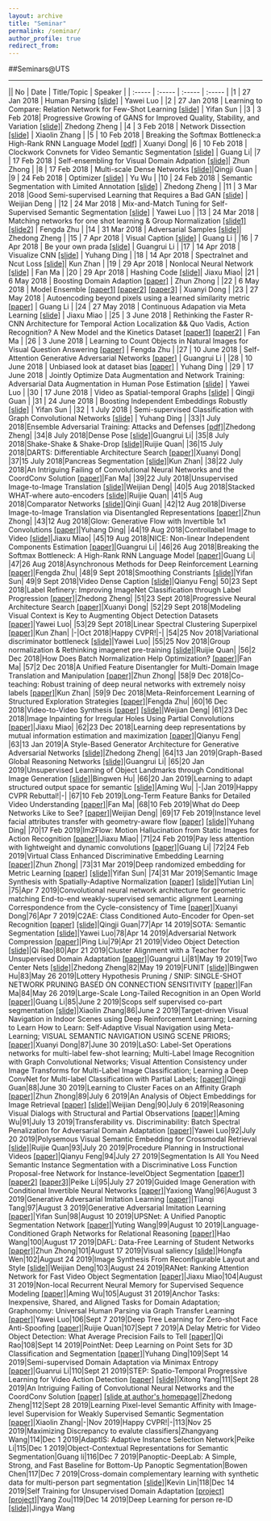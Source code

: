```yaml
---
layout: archive
title: "Seminar"
permalink: /seminar/
author_profile: true
redirect_from: 
---
```


##Seminars@UTS

------------
|| No | Date | Title/Topic | Speaker | 
| :----- | :----- | :----- | :----- | 
|1 | 27 Jan 2018 | Human Parsing [[slide]](https://www.slideshare.net/ssuserb1420b/human-parsing) | Yawei Luo |
|2 | 27 Jan 2018 | Learning to Compare: Relation Network for Few-Shot Learning [[slide]](https://www.slideshare.net/SimonJohn21/learning-to-compare-relation-network-for-few-shot-learning) | Yifan Sun | 
|3 | 3 Feb 2018| Progressive Growing of GANS for Improved Quality, Stability, and Variation [[slide]](https://www.slideshare.net/ZhedongZheng1/progressive-gan)| Zhedong Zheng | 
|4 | 3 Feb 2018 | Network Dissection [[slide]](https://www.slideshare.net/ZhedongZheng1/dissection-network) | Xiaolin Zhang | 
|5 | 10 Feb 2018 | Breaking the Softmax Bottleneck:a High-Rank RNN Language Model [[pdf]](https://openreview.net/pdf?id=HkwZSG-CZ) | Xuanyi Dong|
|6 | 10 Feb 2018 | Clockwork Convnets for Video Semantic Segmentation [[slide]](https://www.slideshare.net/secret/uaWONQUnOOh3ii) | Guang Li|
|7 | 17 Feb 2018 | Self-ensembling for Visual Domain Adpation [[slide]](https://www.slideshare.net/ZhedongZheng1/selfensembling-for-visual-domain-adpation)| Zhun Zhong | 
|8 | 17 Feb 2018 | Multi-scale Dense Networks [[slide]](https://www.slideshare.net/GuanQingji/multi-scale-dense-networks)|Qingji Guan |
|9 | 24 Feb 2018 | Optimizer [[slide]](https://www.slideshare.net/yu-wu/optimizer-88816843) | Yu Wu | 
|10 | 24 Feb 2018 | Semantic Segmentation with Limited Annotation [[slide]](https://www.slideshare.net/ZhedongZheng1/weakly-supervised-semantic-segmentation-88862919) | Zhedong Zheng | 
|11 | 3 Mar 2018 |Good Semi-supervised Learning that Requires a Bad GAN [[slide]](https://www.slideshare.net/ZhedongZheng1/review-of-good-semisupervised-learning-that-requires-a-bad-gan) | Weijian Deng | 
|12 | 24 Mar 2018 | Mix-and-Match Tuning for Self-Supervised Semantic Segmentation [[slide]](https://www.slideshare.net/ZhedongZheng1/self-supervised-learning) | Yawei Luo | 
|13 | 24 Mar 2018 | Matching networks for one shot learning & Group Normalization [[slide1]](https://www.slideshare.net/ZhedongZheng1/matching-networks-for-one-shot-learning-91798454) [[slide2]](https://www.slideshare.net/ZhedongZheng1/group-normalization) | Fengda Zhu | 
|14 | 31 Mar 2018 | Adversarial Samples [[slide]](https://www.slideshare.net/ZhedongZheng1/adversarial-samples)| Zhedong Zheng | 
|15 | 7 Apr 2018 | Visual Caption [[slide]](https://www.slideshare.net/secret/b7YQSidMdbspuv) | Guang Li | 
|16 | 7 Apr 2018 | Be your own prada [[slide]](https://www.slideshare.net/ZhedongZheng1/be-your-own-prada) | Guangrui Li | 
|17 | 14 Apr 2018 | Visualize CNN [[slide]](https://www.slideshare.net/ZhedongZheng1/cnn-visualizing) | Yuhang Ding | 
|18 | 14 Apr 2018 | Spectralnet and Ncut Loss [[slide]](https://www.slideshare.net/kunzhan/spectralnet-and-ncut-loss)| Kun Zhan | 
|19 | 29 Apr 2018 | Nonlocal Neural Network [[slide]](https://www.slideshare.net/ZhedongZheng1/nonlocal-neural-network) | Fan Ma | 
|20 | 29 Apr 2018 | Hashing Code [[slide]](https://www.slideshare.net/ZhedongZheng1/hash-coding)| Jiaxu Miao|
|21 | 6 May 2018 | Boosting Domain Adaption [[paper]](https://arxiv.org/abs/1805.01386) | Zhun Zhong | 
|22 | 6 May 2018 | Model Ensemble [[paper1]](https://arxiv.org/abs/1608.03983) [[paper2]](https://arxiv.org/abs/1704.00109) [[paper3]](https://arxiv.org/abs/1803.05407) | Xuanyi Dong | 
|23 | 27 May 2018 | Autoencoding beyond pixels using a learned similarity metric [[paper]](https://arxiv.org/abs/1512.09300?context=cs) | Guang Li | 
|24 | 27 May 2018 | Continuous Adapation via Meta Learning [[slide]](https://www.slideshare.net/ZhedongZheng1/continuous-adapation-via-meta-learning) | Jiaxu Miao | 
|25 | 3 June 2018 | Rethinking the Faster R-CNN Architecture for Temporal Action Localization && Quo Vadis, Action Recognition? A New Model and the Kinetics Dataset [[paper1]](https://arxiv.org/abs/1804.07667) [[paper2]](https://arxiv.org/abs/1705.07750) | Fan Ma | 
|26 | 3 June 2018 | Learning to Count Objects in Natural Images for Visual Question Answering [[paper]](https://arxiv.org/abs/1802.05766) | Fengda Zhu | 
|27 | 10 June 2018 | Self-Attention Generative Adversarial Networks [[paper]](https://arxiv.org/abs/1805.08318) | Guangrui Li | 
|28 | 10 June 2018 | Unbiased look at dataset bias [[paper]](https://ieeexplore.ieee.org/abstract/document/5995347/) | Yuhang Ding | 
|29 | 17 June 2018 | Jointly Optimize Data Augmentation and Network Training: Adversarial Data Augmentation in Human Pose Estimation [[slide]](https://www.slideshare.net/ZhedongZheng1/joint-optimize-data-augmentation-and-network-training) | Yawei Luo | 
|30 | 17 June 2018 | Video as Spatial-temporal Graphs [[slide]](https://www.slideshare.net/ZhedongZheng1/video-as-spatial-temporal-graphs) | Qingji Guan | 
|31 | 24 June 2018 | Boosting Independent Embeddings Robustly [[slide]](https://www.slideshare.net/ZhedongZheng1/bier-103878945) | Yifan Sun | 
|32 | 1 July 2018 | Semi-supervised Classification with Graph Convolutional Networks [[slide]](https://www.slideshare.net/ZhedongZheng1/semi-supervised-classification-with-graph-convolutional-networks) | Yuhang Ding | 
|33|1 July 2018|Ensemble Adversarial Training: Attacks and Defenses [[pdf]](https://openreview.net/pdf?id=rkZvSe-RZ)|Zhedong Zheng|
|34|8 July 2018|Dense Pose [[slide]](https://www.slideshare.net/ZhedongZheng1/dense-pose)|Guangrui Li|
|35|8 July 2018|Shake-Shake & Shake-Drop [[slide]](https://www.slideshare.net/ZhedongZheng1/shake-ruijie)|Ruijie Quan|
|36|15 July 2018|DARTS: Differentiable Architecture Search [[paper]](https://arxiv.org/abs/1806.09055)|Xuanyi Dong|
|37|15 July 2018|Pancreas Segmentation [[slide]](https://www.slideshare.net/ZhedongZheng1/pancreas-segmentation)|Kun Zhan|
|38|22 July 2018|An Intriguing Failing of Convolutional Neural Networks and the CoordConv Solution [[paper]](https://arxiv.org/abs/1807.03247)|Fan Ma|
|39|22 July 2018|Unsupervised Image-to-Image Translation [[slide]](https://www.slideshare.net/ZhedongZheng1/unit-deng)|Weijian Deng|
|40|5 Aug 2018|Stacked WHAT-where auto-encoders [[slide]](https://www.slideshare.net/ZhedongZheng1/swwae-ruijie)|Ruijie Quan|
|41|5 Aug 2018|Comparator Networks [[slide]](https://www.slideshare.net/ZhedongZheng1/comparator-networks)|Qinji Guan|
|42|12 Aug 2018|Diverse Image-to-Image Translation via Disentangled Representations [[paper]](https://arxiv.org/abs/1808.00948)|Zhun Zhong|
|43|12 Aug 2018|Glow: Generative Flow with Invertible 1x1 Convolutions [[paper]](https://arxiv.org/abs/1807.03039)|Yuhang Ding|
|44|19 Aug 2018|Controllabel Image to Video [[slide]](https://www.slideshare.net/ZhedongZheng1/controllable-image-tovideo-translation)|Jiaxu Miao|
|45|19 Aug 2018|NICE: Non-linear Independent Components Estimation [[paper]](https://arxiv.org/abs/1410.8516)|Guangrui Li|
|46|26 Aug 2018|Breaking the Softmax Bottleneck: A High-Rank RNN Language Model [[paper]](https://arxiv.org/abs/1711.03953)|Guang Li|
|47|26 Aug 2018|Asynchronous Methods for Deep Reinforcement Learning [[paper]](https://arxiv.org/abs/1602.01783)|Fengda Zhu|
|48|9 Sept 2018|Smoothing Constriants [[slide]](https://www.slideshare.net/ZhedongZheng1/smoothed-manifold)|Yifan Sun|
49|9 Sept 2018|Video Dense Caption [[slide]](https://www.slideshare.net/QianyuFeng/densecaptioning-events-in-videos)|Qianyu Feng|
50|23 Sept 2018|Label Refinery: Improving ImageNet Classification through Label Progression [[paper]](https://arxiv.org/abs/1805.02641)|Zhedong Zheng|
|51|23 Sept 2018|Progressive Neural Architecture Search [[paper]](https://arxiv.org/abs/1712.00559)|Xuanyi Dong|
|52|29 Sept 2018|Modeling Visual Context is Key to Augmenting Object Detection Datasets [[paper]](http://openaccess.thecvf.com/content_ECCV_2018/papers/NIKITA_DVORNIK_Modeling_Visual_Context_ECCV_2018_paper.pdf)|Yawei Luo|
|53|29 Sept 2018|Linear Spectral Clustering Superpixel [[paper]](https://ieeexplore.ieee.org/document/7814265)|Kun Zhan|
|-|Oct 2018|Happy CVPR!|-|
|54|25 Nov 2018|Variational discriminator bottleneck [[slide]](https://www.slideshare.net/ZhedongZheng1/variational-discriminator-bottleneck)|Yawei Luo|
|55|25 Nov 2018|Group normalization & Rethinking imagenet pre-training [[slide]](https://www.slideshare.net/ZhedongZheng1/gnorm-and-rethinking-pre-trainingruijie)|Ruijie Quan|
|56|2 Dec 2018|How Does Batch Normalization Help Optimization? [[paper]](https://arxiv.org/abs/1805.11604)|Fan Ma|
|57|2 Dec 2018|A Unified Feature Disentangler for Multi-Domain Image Translation and Manipulation [[paper]](https://arxiv.org/abs/1809.01361)|Zhun Zhong|
|58|9 Dec 2018|Co-teaching: Robust training of deep neural networks with extremely noisy labels [[paper]](https://papers.nips.cc/paper/8072-co-teaching-robust-training-of-deep-neural-networks-with-extremely-noisy-labels)|Kun Zhan|
|59|9 Dec 2018|Meta-Reinforcement Learning of Structured Exploration Strategies [[paper]](https://arxiv.org/pdf/1802.07245.pdf)|Fengda Zhu|
|60|16 Dec 2018|Video-to-Video Synthesis [[paper]](https://arxiv.org/abs/1808.06601) [[slide]](https://www.slideshare.net/ZhedongZheng1/vi2vi-126159780)|Weijian Deng|
|61|23 Dec 2018|Image Inpainting for Irregular Holes Using Partial Convolutions [[paper]](https://arxiv.org/pdf/1804.07723.pdf)|Jiaxu Miao|
|62|23 Dec 2018|Learning deep representations by mutual information estimation and maximization [[paper]](https://arxiv.org/pdf/1808.06670.pdf)|Qianyu Feng|
|63|13 Jan 2019|A Style-Based Generator Architecture for Generative Adversarial Networks [[slide]](https://www.slideshare.net/ZhedongZheng1/style-gan)|Zhedong Zheng|
|64|13 Jan 2019|Graph-Based Global Reasoning Networks [[slide]](https://www.slideshare.net/ZhedongZheng1/graph-based-global-reasoning-networks)|Guangrui Li|
|65|20 Jan 2019|Unsupervised Learning of Object Landmarks through Conditional Image Generation [[slide]](https://www.slideshare.net/ZhedongZheng1/unsupervised-learning-of-object-landmarks-through-conditional-image-generation)|Bingwen Hu|
|66|20 Jan 2019|Learning to adapt structured output space for semantic [[slide]](https://www.slideshare.net/ZhedongZheng1/learning-to-adapt-structured-output-space-for-semantic)|Aming Wu|
|-|Jan 2019|Happy CVPR Rebuttal!|-|
|67|10 Feb 2019|Long-Term Feature Banks for Detailed Video Understanding [[paper]](https://arxiv.org/pdf/1812.05038.pdf)|Fan Ma|
|68|10 Feb 2019|What do Deep Networks Like to See? [[paper]](https://arxiv.org/abs/1803.08337)|Weijian Deng|
|69|17 Feb 2019|Instance level facial attributes transfer with geometry-aware flow [[paper]](http://mmlab.ie.cuhk.edu.hk/projects/attribute-transfer/) [[slide]](https://www.slideshare.net/ZhedongZheng1/instance-level-facial-attributes-transfer-with-geometryaware-flow)|Yuhang Ding|
|70|17 Feb 2019|Im2Flow: Motion Hallucination from Static Images for Action Recognition [[paper]](https://arxiv.org/abs/1712.04109)|Jiaxu Miao|
|71|24 Feb 2019|Pay less attention with lightweight and dynamic convolutions [[paper]](https://openreview.net/forum?id=SkVhlh09tX)|Guang Li|
|72|24 Feb 2019|Virtual Class Enhanced Discriminative Embedding Learning [[paper]](https://arxiv.org/abs/1811.12611)|Zhun Zhong|
|73|31 Mar 2019|Deep randomized embedding for Metric Learning [[paper]](https://arxiv.org/abs/1808.04469) [[slide]](https://www.slideshare.net/ZhedongZheng1/deep-randomized-embedding)|Yifan Sun|
|74|31 Mar 2019|Semantic Image Synthesis with Spatially-Adaptive Normalization [[paper]](https://arxiv.org/abs/1903.07291) [[slide]](https://www.slideshare.net/ZhedongZheng1/semantic-image-synthesis-with-spatiallyadaptive-normalization)|Yutian Lin|
|75|Apr 7 2019|Convolutional neural network architecture for geometric matching End-to-end weakly-supervised semantic alignment Learning Correspondence from the Cycle-consistency of Time [[paper]](%20)|Xuanyi Dong|76|Apr 7 2019|C2AE: Class Conditioned Auto-Encoder for Open-set Recognition [[paper]](https://arxiv.org/abs/1904.01198%20) [[slide]](https://www.slideshare.net/ZhedongZheng1/c2-ae-open-set-recognition)|Qingji Guan|77|Apr 14 2019|SOTA: Semantic Segmentation [[slide]](https://www.slideshare.net/ZhedongZheng1/sota-semantic-segmentation)|Yawei Luo|78|Apr 14 2019|Adversarial Network Compression [[paper]](https://arxiv.org/abs/1803.10750%20)|Ping Liu|79|Apr 21 2019|Video Object Detection [[slide]](%20https://www.slideshare.net/ZhedongZheng1/video-object-detection)|Qi Rao|80|Apr 21 2019|Cluster Alignment with a Teacher for Unsupervised Domain Adaptation [[paper]](https://arxiv.org/abs/1903.09980%20)|Guangrui Li|81|May 19 2019|Two Center Nets [[slide]](https://www.slideshare.net/ZhedongZheng1/center-nets)|Zhedong Zheng|82|May 19 2019|FUNIT [[slide]](https://www.slideshare.net/bingwenhu/funit-146592583)|Bingwen Hu|83|May 26 2019|Lottery Hypothesis Pruning / SNIP: SINGLE-SHOT NETWORK PRUNING BASED ON CONNECTION SENSITIVITY [[paper]](https://arxiv.org/abs/1803.03635)|Fan Ma|84|May 26 2019|Large-Scale Long-Tailed Recognition in an Open World [[paper]](https://arxiv.org/abs/1904.05160)|Guang Li|85|June 2 2019|Scops self supervised co-part segmentation [[slide]](https://www.slideshare.net/ZhedongZheng1/scops-self-supervised-copart-segmentation)|Xiaolin Zhang|86|June 2 2019|Target-driven Visual Navigation in Indoor Scenes using Deep Reinforcement Learning; Learning to Learn How to Learn: Self-Adaptive Visual Navigation using Meta-Learning; VISUAL SEMANTIC NAVIGATION USING SCENE PRIORS; [[paper]](https://arxiv.org/abs/1609.05143)|Xuanyi Dong|87|June 30 2019|LaSO: Label-Set Operations networks for multi-label few-shot learning; Multi-Label Image Recognition with Graph Convolutional Networks; Visual Attention Consistency under Image Transforms for Multi-Label Image Classification; Learning a Deep ConvNet for Multi-label Classification with Partial Labels; [[paper]](https://arxiv.org/abs/1902.09811)|Qingji Guan|88|June 30 2019|Learning to Cluster Faces on an Affinity Graph [[paper]](https://arxiv.org/abs/1904.02749)|Zhun Zhong|89|July 6 2019|An Analysis of Object Embeddings for Image Retrieval [[paper]](https://arxiv.org/abs/1905.11903) [[slide]](https://www.slideshare.net/ZhedongZheng1/weijian-image-retrieval)|Weijian Deng|90|July 6 2019|Reasoning Visual Dialogs with Structural and Partial Observations [[paper]](https://arxiv.org/abs/1904.05548)|Aming Wu|91|July 13 2019|Transferability vs. Discriminability: Batch Spectral Penalization for Adversarial Domain Adaptation [[paper]](http://proceedings.mlr.press/v97/chen19i/chen19i.pdf)|Yawei Luo|92|July 20 2019|Polysemous Visual Semantic Embedding for Crossmodal Retrieval [[slide]](https://www.slideshare.net/ZhedongZheng1/polysemous-visualsemantic-embedding-for-crossmodal-retrieval)|Ruijie Quan|93|July 20 2019|Procedure Planning in Instructional Videos [[paper]](https://arxiv.org/pdf/1907.01172.pdf)|Qianyu Feng|94|July 27 2019|Segmentation Is All You Need Semantic Instance Segmentation with a Discriminative Loss Function Proposal-free Network for Instance-levelObject Segmentation [[paper1]](https://arxiv.org/pdf/1904.13300.pdf) [[paper2]](https://arxiv.org/pdf/1708.02551.pdf) [[paper3]](https://arxiv.org/pdf/1904.13300.pdf)|Peike Li|95|July 27 2019|Guided Image Generation with Conditional Invertible Neural Networks [[paper]](https://arxiv.org/abs/1907.02392)|Yaxiong Wang|96|August 3 2019|Generative Adversarial Imitation Learning [[paper]](https://arxiv.org/abs/1606.03476)|Tianqi Tang|97|August 3 2019|Generative Adversarial Imitation Learning [[paper]](https://arxiv.org/abs/1606.03476)|Yifan Sun|98|August 10 2019|UPSNet: A Unified Panoptic Segmentation Network [[paper]](https://github.com/uber-research/UPSNet)|Yuting Wang|99|August 10 2019|Language-Conditioned Graph Networks for Relational Reasoning [[paper]](http://ronghanghu.com/lcgn/)|Hao Wang|100|August 17 2019|DAFL: Data-Free Learning of Student Networks [[paper]](https://arxiv.org/abs/1904.01186)|Zhun Zhong|101|August 17 2019|Visual saliency [[slide]](https://www.slideshare.net/ZhedongZheng1/visual-saliency)|Hongfa Wen|102|August 24 2019|Image Synthesis From Reconfigurable Layout and Style [[slide]](https://www.slideshare.net/ZhedongZheng1/image-synthesis-from-reconfigurable-layout-and-style)|Weijian Deng|103|August 24 2019|RANet: Ranking Attention Network for Fast Video Object Segmentation [[paper]](https://arxiv.org/abs/1908.06647)|Jiaxu Miao|104|August 31 2019|Non-local Recurrent Neural Memory for Supervised Sequence Modeling [[paper]](https://arxiv.org/abs/1908.09535)|Aming Wu|105|August 31 2019|Anchor Tasks: Inexpensive, Shared, and Aligned Tasks for Domain Adaptation; Graphonomy: Universal Human Parsing via Graph Transfer Learning [[paper]](https://arxiv.org/abs/1908.06079)|Yawei Luo|106|Sept 7 2019|Deep Tree Learning for Zero-shot Face Anti-Spoofing [[paper]](https://arxiv.org/abs/1904.02860)|Ruijie Quan|107|Sept 7 2019|A Delay Metric for Video Object Detection: What Average Precision Fails to Tell [[paper]](https://arxiv.org/abs/1908.06368)|Qi Rao|108|Sept 14 2019|PointNet: Deep Learning on Point Sets for 3D Classification and Segmentation [[paper]](https://arxiv.org/abs/1612.00593)|Yuhang Ding|109|Sept 14 2019|Semi-supervised Domain Adaptation via Minimax Entropy [[paper]](https://arxiv.org/pdf/1904.06487.pdf)|Guanrui Li|110|Sept 21 2019|STEP: Spatio-Temporal Progressive Learning for Video Action Detection [[paper]](http://openaccess.thecvf.com/content_CVPR_2019/papers/Yang_STEP_Spatio-Temporal_Progressive_Learning_for_Video_Action_Detection_CVPR_2019_paper.pdf) [[slide]](https://www.slideshare.net/ZhedongZheng1/step-zhedong)|Xitong Yang|111|Sept 28 2019|An Intriguing Failing of Convolutional Neural Networks and the CoordConv Solution [[paper]](https://arxiv.org/abs/1807.03247) [[slide at author's homepage]](http://www.rosanneliu.com/)|Zhedong Zheng|112|Sept 28 2019|Learning Pixel-level Semantic Affinity with Image-level Supervision for Weakly Supervised Semantic Segmentation [[paper]](https://arxiv.org/abs/1803.10464)|Xiaolin Zhang|-|Nov 2019|Happy CVPR!|-|113|Nov 25 2019|Maximizing Discrepancy to evalute classifiers|Zhangyang Wang|114|Dec 1 2019|AdaptIS: Adaptive Instance Selection Network|Peike Li|115|Dec 1 2019|Object-Contextual Representations for Semantic Segmentation|Guang li|116|Dec 7 2019|Panoptic-DeepLab: A Simple, Strong, and Fast Baseline for Bottom-Up Panoptic Segmentation|Bowen Chen|117|Dec 7 2019|Cross-domain complementary learning with synthetic data for multi-person part segmentation [[slide]](https://www.slideshare.net/ZhedongZheng1/crossdomain-complementary-learning-with-synthetic-data-for-multiperson-part-segmentation)|Kevin Lin|118|Dec 14 2019|Self Training for Unsupervised Domain Adaptation [[project]](https://yzou2.github.io/project/self-training/) [[project]](https://yzou2.github.io/project/crst/)|Yang Zou|119|Dec 14 2019|Deep Learning for person re-ID [[slide]](https://www.slideshare.net/ZhedongZheng1/deep-learning-for-person-reidentification)|Jingya Wang